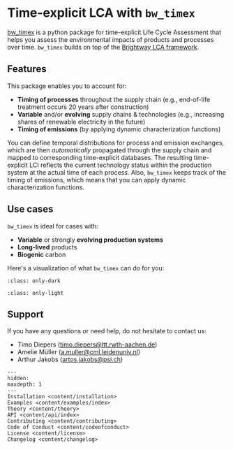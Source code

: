 # Time-explicit LCA with `bw_timex`

[bw_timex](https://github.com/brightway-lca/bw_timex) is a python package for time-explicit Life Cycle Assessment that helps you assess the environmental impacts of products and processes over time. `bw_timex` builds on top of the [Brightway LCA framework](https://docs.brightway.dev/en/latest).

## Features
This package enables you to account for:
- **Timing of processes** throughout the supply chain (e.g., end-of-life treatment occurs 20 years after construction)
- **Variable** and/or **evolving** supply chains & technologies (e.g., increasing shares of renewable electricity in the future)
- **Timing of emissions** (by applying dynamic characterization functions)

You can define temporal distributions for process and emission exchanges, which are then *automatically* propagated through the supply chain and mapped to corresponding time-explicit databases. The resulting time-explicit LCI reflects the current technology status within the production system at the actual time of each process. Also, `bw_timex` keeps track of the timing of emissions, which means that you can apply dynamic characterization functions.

## Use cases
`bw_timex` is ideal for cases with:
- **Variable** or strongly **evolving production systems**
- **Long-lived** products
- **Biogenic** carbon

Here's a visualization of what `bw_timex` can do for you:

```{image} content/data/timex_dark.svg
:class: only-dark
```
```{image} content/data/timex_light.svg
:class: only-light
```

## Support
If you have any questions or need help, do not hesitate to contact us:
- Timo Diepers ([timo.diepers@ltt.rwth-aachen.de](mailto:timo.diepers@ltt.rwth-aachen.de))
- Amelie Müller ([a.muller@cml.leidenuniv.nl](mailto:a.muller@cml.leidenuniv.nl))
- Arthur Jakobs ([artos.jakobs@psi.ch](mailto:artos.jakobs@psi.ch))

```{toctree}
---
hidden:
maxdepth: 1
---
Installation <content/installation>
Examples <content/examples/index>
Theory <content/theory>
API <content/api/index>
Contributing <content/contributing>
Code of Conduct <content/codeofconduct>
License <content/license>
Changelog <content/changelog>
```
